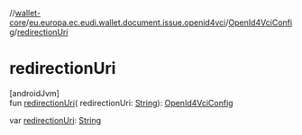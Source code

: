//[wallet-core](../../../index.md)/[eu.europa.ec.eudi.wallet.document.issue.openid4vci](../index.md)/[OpenId4VciConfig](index.md)/[redirectionUri](redirection-uri.md)

# redirectionUri

[androidJvm]\
fun [redirectionUri](redirection-uri.md)(
redirectionUri: [String](https://kotlinlang.org/api/latest/jvm/stdlib/kotlin/-string/index.html)): [OpenId4VciConfig](index.md)

var [redirectionUri](redirection-uri.md): [String](https://kotlinlang.org/api/latest/jvm/stdlib/kotlin/-string/index.html)
